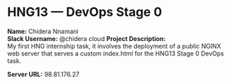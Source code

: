 # HNG13 — DevOps Stage 0

**Name:** Chidera Nnamani  
**Slack Username:** @chidera cloud
**Project Description:**  
My first HNG internship task, it involves the deployment of a public NGINX web server that serves a custom index.html for the HNG13 Stage 0 DevOps task.

**Server URL:** 98.81.176.27
